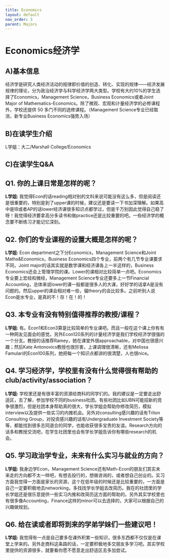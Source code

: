 ```yaml
---
title: Economics
layout: default
nav_order: 3
parent: Majors
---
```

# Economics经济学
## A)基本信息
经济学是研究人类经济活动的规律即价值的创造、转化、实现的规律——经济发展规律的理论，分为政治经济学与科学经济学两大类型。学校有大约10%的学生选择了Economics，Management Science，Business Economics或者Joint Major of Mathematics-Economics。除了微观、宏观和计量经济学的必修课程外，学校还提供 50 多门不同的选修课程。（Management Science专业已经取消，新专业Business Economics强势入场）
## B)在读学生介绍
L学姐：大二/Marshall College/Economics
## C)在读学生Q&A
## Q1. 你的上课日常是怎样的呢？
__L学姐:__ 我觉得Econ的话reading相对别的文科来说可能没有这么多，但是阅读还是很重要的，特别是到了upper课的时候，建议还是要读一下书加深理解。如果高中是IB或者AP的话lower经济课很多知识点都学过，但是千万别因此觉得自己稳了呀！我觉得经济要拿高分多读书和做practice还是比较重要的吧。一些经济学的概念要不断练习才能记忆深刻。
## Q2. 你们的专业课程的设置大概是怎样的呢？
__L学姐:__ Econ department之下分Economics，Management Science和Joint Maths&Economics，Business Economics四个专业，前两个有几节专业课要求不同，Joint major的话其实就是数学课和经济课各上一半这样的，Business Economics还会上管理学院的课。Lower的课相对比较简单一点吧。Economics专业要上宏经和微经，Management Science专业还要多上一节Financial Accounting，总体来说lower的课一般都是很多人的大课，好好学的话拿A是没有问题的。然后upper的课会相对难一些，偏theory的会比较多。之前听别人说Econ是水专业，是真的不！存！在！的！
## Q3. 本专业有没有特别值得推荐的教授/课程？
__L学姐:__ 有。Econ1和Econ3算是比较简单的专业课吧。而且一般在这个课上你有有一种网友见面会的感觉。另外Econ120系列的计量经济学是我们学校经济学很强的一个分支。教授的话推荐Ramey，她在课堂外很approachable，对中国也很感兴趣；然后Kate Antonovics教授也很厉害，上课调理很清晰，还有Melissa Famulari的Econ100系列，她把每一个知识点都讲的很清楚，人也很nice。
## Q4. 学习经济学，学校里有没有什么觉得很有帮助的club/activity/association？
__L学姐:__ 学校里还是有很丰富的资源给商科的同学们的。我的建议是一定要走出舒适区，去了解，参加学校不同的business社团。有些社团比如UBN可能招新的竞争很激烈，但是社团本身帮助真的很大，学长学姐会帮助你修改简历，模拟interview以及提供一些实习的内推机会。另外对consulting感兴趣的话有Triton Consulting Group，对投资感兴趣的话有Undergraduate Investment Society等等，都能找到很多志同道合的同学，也能收获很多宝贵的友谊。Research方向的话多和教授交流吧，在学生社团里也会有学长学姐告诉你有哪些research的机会。
## Q5. 学习政治学专业，未来有什么实习与就业的方向？
__L学姐:__ 我身边学Econ，Management Science还有Math-Econ的朋友们其实未来走的方向都不太一样吧，有想去投行的，想做咨询的，或者想自己创业的。实习方面我觉得一方面是家长的资源，这个在低年级的时候还是比较重要的，一方面是自己一定要积极地去networking，多找找学长学姐去改简历。我在的社团里的学长学姐还是很乐意提供一些实习内推和改简历这方面的帮助的。另外其实学校里也有很多像Accounting，Finance这样的minor可以去选择的，大家可以根据自己的兴趣做规划。
## Q6. 给在读或者即将到来的学弟学妹们一些建议吧！
__L学姐:__ 我觉得有一点是自己要多在课外积累一些知识，很多东西都不仅仅是在课堂上学来的。另外走商科这条路的话，一定要积极地多交朋友多学习吧。其实学校里提供的资源很多，就要看你愿不愿意走出舒适区去多加尝试。
